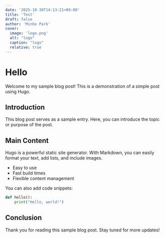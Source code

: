 ```yaml
---
date: '2025-10-30T14:13:21+09:00'
title: 'Test'
draft: false
author: 'Minho Park'
cover:
  image: 'logo.png'
  alt: "logo"
  caption: "logo"
  relative: true
---
```


# Hello

Welcome to my sample blog post! This is a demonstration of a simple post using Hugo.

## Introduction

This blog post serves as a sample entry. Here, you can introduce the topic or purpose of the post.

## Main Content

Hugo is a powerful static site generator. With Markdown, you can easily format your text, add lists, and include images.

- Easy to use
- Fast build times
- Flexible content management

You can also add code snippets:

```python
def hello():
    print("Hello, world!")
```

## Conclusion

Thank you for reading this sample blog post. Stay tuned for more updates!